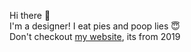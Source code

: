 Hi there 👋
<br> I'm a designer! I eat pies and poop lies 😇
<br> Don't checkout [my website](https://akankshagarg.com/), its from 2019 
